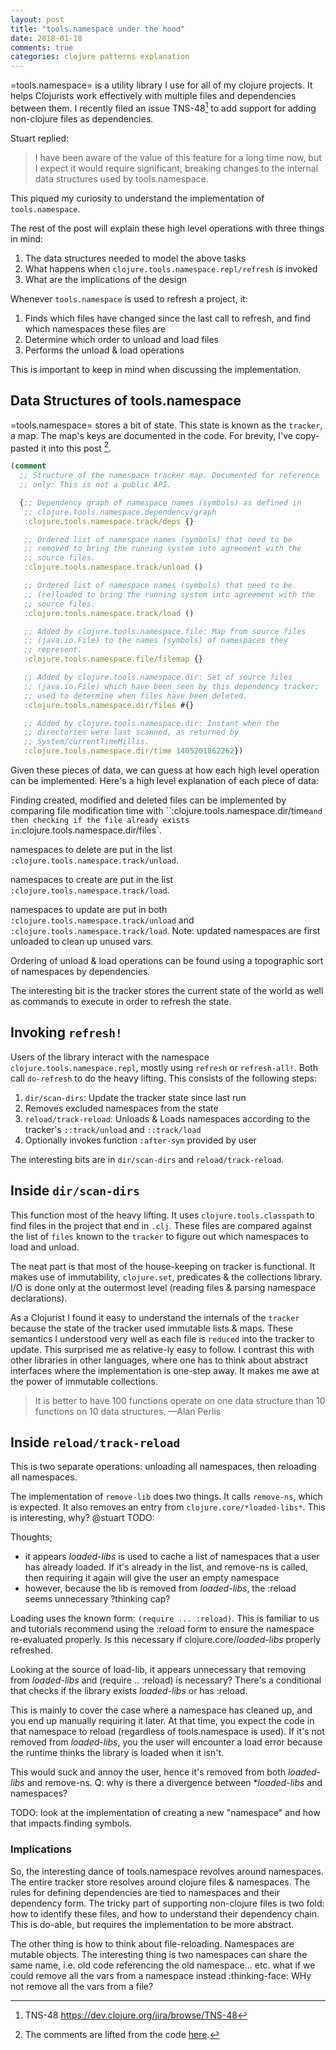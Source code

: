 ```yaml
---
layout: post
title: "tools.namespace under the hood"
date: 2018-01-18
comments: true
categories: clojure patterns explanation
---
```


=tools.namespace= is a utility library I use for all of my clojure projects. It
helps Clojurists work effectively with multiple files and dependencies between
them. I recently filed an issue TNS-48[^1] to add support for adding non-clojure
files as dependencies. 

Stuart replied:

> I have been aware of the value of this feature for a long time now, but I
> expect it would require significant, breaking changes to the internal data
> structures used by tools.namespace.

This piqued my curiosity to understand the implementation of `tools.namespace`.

The rest of the post will explain these high level operations with three things in mind:

1. The data structures needed to model the above tasks
2. What happens when `clojure.tools.namespace.repl/refresh` is invoked
3. What are the implications of the design

Whenever `tools.namespace` is used to refresh a project, it: 

1. Finds which files have changed since the last call to refresh, and find which namespaces these files are
2. Determine which order to unload and load files
3. Performs the unload & load operations

This is important to keep in mind when discussing the implementation.

## Data Structures of tools.namespace

=tools.namespace= stores a bit of state. This state is known as the `tracker`, a
map. The map's keys are documented in the code. For brevity, I've copy-pasted it
into this post [^3].

``` clojure
(comment
  ;; Structure of the namespace tracker map. Documented for reference
  ;; only: This is not a public API.

  {;; Dependency graph of namespace names (symbols) as defined in
   ;; clojure.tools.namespace.dependency/graph
   :clojure.tools.namespace.track/deps {}

   ;; Ordered list of namespace names (symbols) that need to be
   ;; removed to bring the running system into agreement with the
   ;; source files.
   :clojure.tools.namespace.track/unload ()

   ;; Ordered list of namespace names (symbols) that need to be
   ;; (re)loaded to bring the running system into agreement with the
   ;; source files.
   :clojure.tools.namespace.track/load ()

   ;; Added by clojure.tools.namespace.file: Map from source files
   ;; (java.io.File) to the names (symbols) of namespaces they
   ;; represent.
   :clojure.tools.namespace.file/filemap {}

   ;; Added by clojure.tools.namespace.dir: Set of source files
   ;; (java.io.File) which have been seen by this dependency tracker;
   ;; used to determine when files have been deleted.
   :clojure.tools.namespace.dir/files #{}

   ;; Added by clojure.tools.namespace.dir: Instant when the
   ;; directories were last scanned, as returned by
   ;; System/currentTimeMillis.
   :clojure.tools.namespace.dir/time 1405201862262})
```

Given these pieces of data, we can guess at how each high level operation can be
implemented. Here's a high level explanation of each piece of data:

Finding created, modified and deleted files can be implemented by comparing file
modification time with ``:clojure.tools.namespace.dir/time` and then checking if
the file already exists in `:clojure.tools.namespace.dir/files`.

namespaces to delete are put in the list `:clojure.tools.namespace.track/unload`.

namespaces to create are put in the list `:clojure.tools.namespace.track/load`.

namespaces to update are put in both `:clojure.tools.namespace.track/unload` and
`:clojure.tools.namespace.track/load`. Note: updated namespaces are first
unloaded to clean up unused vars.

Ordering of unload & load operations can be found using a topographic sort of
namespaces by dependencies.

The interesting bit is the tracker stores the current state of the world as well
as commands to execute in order to refresh the state.

## Invoking `refresh!`

Users of the library interact with the namespace `clojure.tools.namespace.repl`, mostly using `refresh` or `refresh-all!`. Both call `do-refresh` to do the heavy lifting. This consists of the following steps:

1. `dir/scan-dirs`: Update the tracker state since last run
2. Removes excluded namespaces from the state
3. `reload/track-reload`: Unloads & Loads namespaces according to the tracker's `::track/unload` and `::track/load` 
4. Optionally invokes function `:after-sym` provided by user

The interesting bits are in `dir/scan-dirs` and `reload/track-reload`.

## Inside `dir/scan-dirs`

This function most of the heavy lifting. It uses `clojure.tools.classpath` to
find files in the project that end in `.clj`. These files are compared against
the list of `files` known to the `tracker` to figure out which namespaces to
load and unload.

The neat part is that most of the house-keeping on tracker is functional. It
makes use of immutability, `clojure.set`, predicates & the collections library.
I/O is done only at the outermost level (reading files & parsing namespace
declarations). 

As a Clojurist I found it easy to understand the internals of the `tracker`
because the state of the tracker used immutable lists & maps. These semantics I
understood very well as each file is `reduced` into the tracker to update. This
surprised me as relative-ly easy to follow. I contrast this with other libraries
in other languages, where one has to think about abstract interfaces where the
implementation is one-step away. It makes me awe at the power of immutable
collections.

> It is better to have 100 functions operate on one data structure than 10
> functions on 10 data structures. —Alan Perlis

## Inside `reload/track-reload`

This is two separate operations: unloading all namespaces, then reloading all namespaces.

The implementation of `remove-lib` does two things. It calls `remove-ns`, which
is expected. It also removes an entry from `clojure.core/*loaded-libs*`. This is
interesting, why? @stuart TODO:

Thoughts;
- it appears *loaded-libs* is used to cache a list of namespaces that a user has already loaded. If it's already in the list, and remove-ns is called, then requiring it again will give the user an empty namespace
- however, because the lib is removed from *loaded-libs*, the :reload seems unnecessary ?thinking cap?

Loading uses the known form: `(require ... :reload)`. This is familiar to us
and tutorials recommend using the :reload form to ensure the namespace re-evaluated properly. Is this necessary if clojure.core/*loaded-libs* 
properly refreshed. 

Looking at the source of load-lib, it appears unnecessary that removing from *loaded-libs* and (require .. :reload) is necessary?  There's a conditional that checks if the library exists *loaded-libs* or has :reload. 

This is mainly to cover the case where a namespace has cleaned up, and you end up manually requiring it later. At that time, you expect the code in that namespace to reload (regardless of tools.namespace is used). If it's not removed from *loaded-libs*, you the user will encounter a load error because the runtime thinks the library is loaded when it isn't.

This would suck and annoy the user, hence it's removed from both *loaded-libs* and remove-ns. Q: why is there a divergence between **loaded-libs* and namespaces?

TODO: look at the implementation of creating a new "namespace" and how that impacts finding symbols.

### Implications

So, the interesting dance of tools.namespace revolves around namespaces. The entire tracker store resolves around clojure files & namespaces. The rules for defining dependencies are tied to namespaces and their dependency form. The tricky part of supporting non-clojure files is two fold: how to identify these files, and how to understand their dependency chain. This is do-able, but requires the implementation to be more abstract.

The other thing is how to think about file-reloading. Namespaces are mutable objects. The interesting thing is two namespaces can share the same name, i.e. old code referencing the old namespace... etc. what if we could remove all the vars from a namespace instead :thinking-face: WHy not remove all the vars from a file?



[^1]: TNS-48 https://dev.clojure.org/jira/browse/TNS-48

[^2]: tools.namespace uses a var, which is a singleton. This is ok since the use of library is mainly for interactive development where there's only you (the developer calling refresh!). See https://github.com/clojure/tools.namespace/blob/bb9d7a1e98cc5a1ff53107966c96af6886eb0f5b/src/main/clojure/clojure/tools/namespace/repl.clj#L17

[^3]: The comments are lifted from the code [here](https://github.com/clojure/tools.namespace/blob/bb9d7a1e98cc5a1ff53107966c96af6886eb0f5b/src/main/clojure/clojure/tools/namespace/track.cljc#L116-L147).
